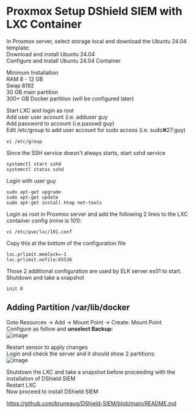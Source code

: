 # Proxmox Setup DShield SIEM with LXC Container

In Proxmox server, select storage local and download the Ubuntu 24.04 template:<br>
Download and install Ubuntu 24.04<br>
Configure and install Ubuntu 24.04 Container<br>

Minimum Installation <br>
RAM 8 - 12 GB<br>
Swap 8192<br>
30 GB main partition<br>
300+ GB Docker partition (will be configured later)<br>

Start LXC and login as root<br>
Add user user account (i.e. adduser guy<br>
Add password to account (i.e.passwd guy)<br>
Edit /etc/group to add user account for sudo access (i.e. sudo:x:27:guy)<br>
````
vi /etc/group
````
Since the SSH service doesn't always starts, start sshd service<br>
````
systemctl start sshd
systemctl status sshd
````
Login with user guy<br>
````
sudo apt-get upgrade
sudo apt-get update
sudo apt-get install htop net-tools 
````

Login as root in Proxmox server and add the following 2 lines to the LXC container config (mine is 101):<br>
````
vi /etc/pve/lxc/101.conf
````
Copy this at the bottom of the configuration file<br>
````
lxc.prlimit.memlock=-1
lxc.prlimit.nofile:65536
````
Those 2 additional configuration are used by ELK server es01 to start.<br>
Shutdown and take a snapshot<br>
````
init 0
````

## Adding Partition /var/lib/docker
Goto Resources -> Add -> Mount Point -> Create: Mount Point<br>
Configure as follow and **unselect Backup:**<br>
![image](https://github.com/user-attachments/assets/9790d733-52b4-4992-bf9b-53493098c2b1)

Restart sensor to apply changes <br>
Login and check the server and it should show 2 partitions:<br>
![image](https://github.com/user-attachments/assets/02caaab6-6d08-495c-a992-577e21875e0e)

Shutdown the LXC and take a snapshot before proceeding with the installation of DShield SIEM<br>
Restart LXC<br>
Now proceed to install DShield SIEM<br>

https://github.com/bruneaug/DShield-SIEM/blob/main/README.md
